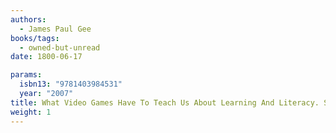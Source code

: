 ```yaml
---
authors:
  - James Paul Gee
books/tags:
  - owned-but-unread
date: 1800-06-17

params:
  isbn13: "9781403984531"
  year: "2007"
title: What Video Games Have To Teach Us About Learning And Literacy. Second Edition - Revised And Updated Edition
weight: 1
---
```


<!--more-->
